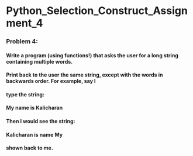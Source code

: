 # Python_Selection_Construct_Assignment_4

### Problem 4:

#### Write a program (using functions!) that asks the user for a long string containing multiple words.
#### Print back to the user the same string, except with the words in backwards order. For example, say I

#### type the string:
 #### My name is Kalicharan
 
#### Then I would see the string:
 #### Kalicharan is name My
 
#### shown back to me.
